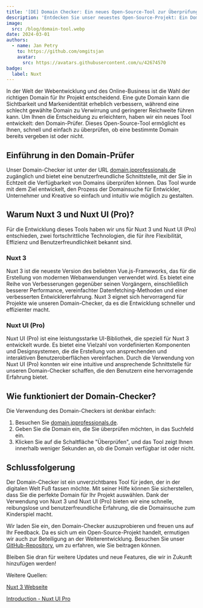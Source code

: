 ```yaml
---
title: '[DE] Domain Checker: Ein neues Open-Source-Tool zur Überprüfung der Verfügbarkeit von Domains'
description: 'Entdecken Sie unser neuestes Open-Source-Projekt: Ein Domain-Checker, der Ihnen sofort zeigt, ob eine Domain verfügbar ist oder nicht. Erfahren Sie, wie es mit Nuxt 3 und Nuxt UI (Pro) entwickelt wurde.'
image:
  src: /blog/domain-tool.webp
date: 2024-03-01
authors:
  - name: Jan Petry
    to: https://github.com/omgitsjan
    avatar:
      src: https://avatars.githubusercontent.com/u/42674570
badge:
  label: Nuxt
---
```


In der Welt der Webentwicklung und des Online-Business ist die Wahl der richtigen Domain für Ihr Projekt entscheidend. Eine gute Domain kann die Sichtbarkeit und Markenidentität erheblich verbessern, während eine schlecht gewählte Domain zu Verwirrung und geringerer Reichweite führen kann. Um Ihnen die Entscheidung zu erleichtern, haben wir ein neues Tool entwickelt: den Domain-Prüfer. Dieses Open-Source-Tool ermöglicht es Ihnen, schnell und einfach zu überprüfen, ob eine bestimmte Domain bereits vergeben ist oder nicht.

## Einführung in den Domain-Prüfer

Unser Domain-Checker ist unter der URL [domain.jpprofessionals.de](https://domain.jpprofessionals.de/) zugänglich und bietet eine benutzerfreundliche Schnittstelle, mit der Sie in Echtzeit die Verfügbarkeit von Domains überprüfen können. Das Tool wurde mit dem Ziel entwickelt, den Prozess der Domainsuche für Entwickler, Unternehmer und Kreative so einfach und intuitiv wie möglich zu gestalten.

## Warum Nuxt 3 und Nuxt UI (Pro)?

Für die Entwicklung dieses Tools haben wir uns für Nuxt 3 und Nuxt UI (Pro) entschieden, zwei fortschrittliche Technologien, die für ihre Flexibilität, Effizienz und Benutzerfreundlichkeit bekannt sind.

### Nuxt 3

Nuxt 3 ist die neueste Version des beliebten Vue.js-Frameworks, das für die Erstellung von modernen Webanwendungen verwendet wird. Es bietet eine Reihe von Verbesserungen gegenüber seinen Vorgängern, einschließlich besserer Performance, vereinfachter Datenfetching-Methoden und einer verbesserten Entwicklererfahrung. Nuxt 3 eignet sich hervorragend für Projekte wie unseren Domain-Checker, da es die Entwicklung schneller und effizienter macht.

### Nuxt UI (Pro)

Nuxt UI (Pro) ist eine leistungsstarke UI-Bibliothek, die speziell für Nuxt 3 entwickelt wurde. Es bietet eine Vielzahl von vordefinierten Komponenten und Designsystemen, die die Erstellung von ansprechenden und interaktiven Benutzeroberflächen vereinfachen. Durch die Verwendung von Nuxt UI (Pro) konnten wir eine intuitive und ansprechende Schnittstelle für unseren Domain-Checker schaffen, die den Benutzern eine hervorragende Erfahrung bietet.

## Wie funktioniert der Domain-Checker?

Die Verwendung des Domain-Checkers ist denkbar einfach:

1. Besuchen Sie [domain.jpprofessionals.de](https://domain.jpprofessionals.de/).
2. Geben Sie die Domain ein, die Sie überprüfen möchten, in das Suchfeld ein.
3. Klicken Sie auf die Schaltfläche "Überprüfen", und das Tool zeigt Ihnen innerhalb weniger Sekunden an, ob die Domain verfügbar ist oder nicht.

## Schlussfolgerung

Der Domain-Checker ist ein unverzichtbares Tool für jeden, der in der digitalen Welt Fuß fassen möchte. Mit seiner Hilfe können Sie sicherstellen, dass Sie die perfekte Domain für Ihr Projekt auswählen. Dank der Verwendung von Nuxt 3 und Nuxt UI (Pro) bieten wir eine schnelle, reibungslose und benutzerfreundliche Erfahrung, die die Domainsuche zum Kinderspiel macht.

Wir laden Sie ein, den Domain-Checker auszuprobieren und freuen uns auf Ihr Feedback. Da es sich um ein Open-Source-Projekt handelt, ermutigen wir auch zur Beteiligung an der Weiterentwicklung. Besuchen Sie unser [GitHub-Repository](https://github.com/), um zu erfahren, wie Sie beitragen können.

Bleiben Sie dran für weitere Updates und neue Features, die wir in Zukunft hinzufügen werden!

Weitere Quellen:

[Nuxt 3 Webseite](https://nuxt.com/)

[Introduction - Nuxt UI Pro](https://ui.nuxt.com/pro/getting-started)
